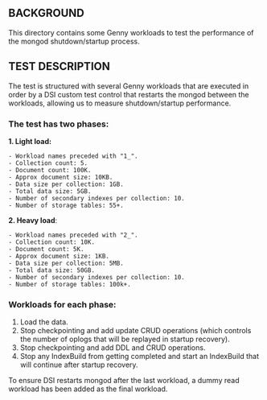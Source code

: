 ## BACKGROUND

This directory contains some Genny workloads to test the performance of the mongod shutdown/startup process.

## TEST DESCRIPTION

The test is structured with several Genny workloads that are executed in order by a DSI custom test control that restarts the mongod between the workloads, allowing us to measure shutdown/startup performance.

### The test has two phases:
  
  **1. Light load:**

    - Workload names preceded with "1_".
    - Collection count: 5.
    - Document count: 100K.
    - Approx document size: 10KB.
    - Data size per collection: 1GB.
    - Total data size: 5GB.
    - Number of secondary indexes per collection: 10.
    - Number of storage tables: 55+.

  **2. Heavy load**:

    - Workload names preceded with "2_".
    - Collection count: 10K.
    - Document count: 5K.
    - Approx document size: 1KB.
    - Data size per collection: 5MB.
    - Total data size: 50GB.
    - Number of secondary indexes per collection: 10.
    - Number of storage tables: 100k+.
    
### Workloads for each phase:

  1. Load the data.
  2. Stop checkpointing and add update CRUD operations (which controls the number of oplogs that will be replayed in startup recovery).
  3. Stop checkpointing and add DDL and CRUD operations.
  4. Stop any IndexBuild from getting completed and start an IndexBuild that will continue after startup recovery.

To ensure DSI restarts mongod after the last workload, a dummy read workload has been added as the final workload.
